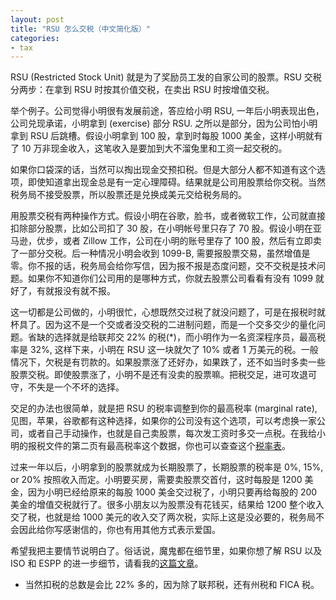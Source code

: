 ```yaml
---
layout: post
title: "RSU 怎么交税（中文简化版）"
categories:
- tax
---
```


RSU (Restricted Stock Unit) 就是为了奖励员工发的自家公司的股票。RSU 交税分两步：在拿到 RSU 时按其价值交税，在卖出 RSU 时按增值交税。

举个例子。公司觉得小明很有发展前途，答应给小明 RSU, 一年后小明表现出色，公司兑现承诺，小明拿到 (exercise) 部分 RSU. 之所以是部分，因为公司怕小明拿到 RSU 后跳槽。假设小明拿到 100 股，拿到时每股 1000 美金，这样小明就有了 10 万非现金收入，这笔收入是要加到大不溜兔里和工资一起交税的。

如果你口袋深的话，当然可以掏出现金交预扣税。但是大部分人都不知道有这个选项，即使知道拿出现金总是有一定心理障碍。结果就是公司用股票给你交税。当然税务局不接受股票，所以股票还是兑换成美元交给税务局的。

用股票交税有两种操作方式。假设小明在谷歌，脸书，或者微软工作，公司就直接扣除部分股票，比如公司扣了 30 股，在小明帐号里只存了 70 股。假设小明在亚马逊，优步，或者 Zillow 工作，公司在小明的账号里存了 100 股，然后有立即卖了一部分交税。后一种情况小明会收到 1099-B, 需要报股票交易，虽然增值是零。你不报的话，税务局会给你写信，因为报不报是态度问题，交不交税是技术问题。如果你不知道你们公司用的是哪种方式，你就去股票公司看看有没有 1099 就好了，有就报没有就不报。

这一切都是公司做的，小明很忙，心想既然交过税了就没问题了，可是在报税时就杯具了。因为这不是一个交或者没交税的二进制问题，而是一个交多交少的量化问题。省缺的选择就是给联邦交 22% 的税(*)，而小明作为一名资深程序员，最高税率是 32%, 这样下来，小明在 RSU 这一块就欠了 10% 或者 1 万美元的税。一般情况下，欠税是有罚款的。如果股票涨了还好办，如果跌了，还不如当时多卖一些股票交税。即使股票涨了，小明不是还有没卖的股票嘛。把税交足，进可攻退可守，不失是一个不坏的选择。

交足的办法也很简单，就是把 RSU 的税率调整到你的最高税率 (marginal rate), 见图，苹果，谷歌都有这种选择，如果你的公司没有这个选项，可以考虑换一家公司，或者自己手动操作，也就是自己卖股票，每次发工资时多交一点税。在我给小明的报税文件的第二页有最高税率这个数据，你也可以查查这个[税率表](https://www.nerdwallet.com/article/taxes/federal-income-tax-brackets)。

过来一年以后，小明拿到的股票就成为长期股票了，长期股票的税率是 0%, 15%, or 20% 按照收入而定。小明要买房，需要卖股票交首付，这时每股是 1200 美金，因为小明已经给原来的每股 1000 美金交过税了，小明只要再给每股的 200 美金的增值交税就行了。很多小朋友以为股票没有花钱买，结果给 1200 整个收入交了税，也就是给 1000 美元的收入交了两次税，实际上这是没必要的，税务局不会因此给你写感谢信的，你也有用其他方式表示爱国。

希望我把主要情节说明白了。俗话说，魔鬼都在细节里，如果你想了解 RSU 以及 ISO 和 ESPP 的进一步细节，请看我的[这篇文章](https://taxandlife.com/cat/tax/2019/11/19/ISO-RSU-ESPP.html)。

* 当然扣税的总数是会比 22% 多的，因为除了联邦税，还有州税和 FICA 税。
